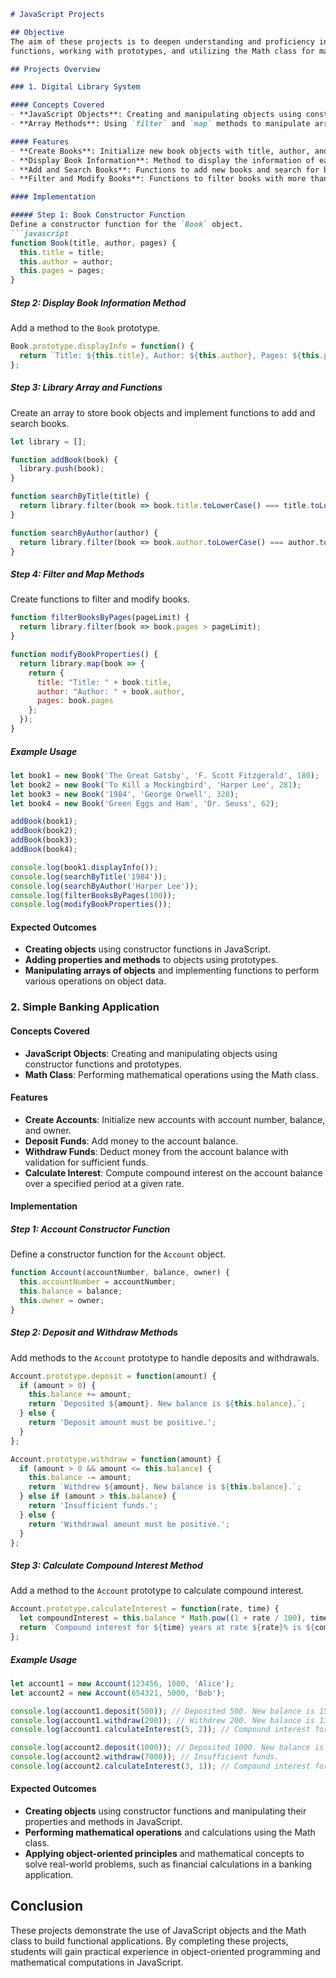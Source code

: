 ```markdown
# JavaScript Projects

## Objective
The aim of these projects is to deepen understanding and proficiency in manipulating JavaScript objects, using constructor
functions, working with prototypes, and utilizing the Math class for mathematical operations.

## Projects Overview

### 1. Digital Library System

#### Concepts Covered
- **JavaScript Objects**: Creating and manipulating objects using constructor functions and prototypes.
- **Array Methods**: Using `filter` and `map` methods to manipulate arrays of objects.

#### Features
- **Create Books**: Initialize new book objects with title, author, and pages.
- **Display Book Information**: Method to display the information of each book.
- **Add and Search Books**: Functions to add new books and search for books by title or author.
- **Filter and Modify Books**: Functions to filter books with more than 100 pages and modify book properties.

#### Implementation

##### Step 1: Book Constructor Function
Define a constructor function for the `Book` object.
```javascript
function Book(title, author, pages) {
  this.title = title;
  this.author = author;
  this.pages = pages;
}
```

##### Step 2: Display Book Information Method
Add a method to the `Book` prototype.
```javascript
Book.prototype.displayInfo = function() {
  return `Title: ${this.title}, Author: ${this.author}, Pages: ${this.pages}`;
};
```

##### Step 3: Library Array and Functions
Create an array to store book objects and implement functions to add and search books.
```javascript
let library = [];

function addBook(book) {
  library.push(book);
}

function searchByTitle(title) {
  return library.filter(book => book.title.toLowerCase() === title.toLowerCase());
}

function searchByAuthor(author) {
  return library.filter(book => book.author.toLowerCase() === author.toLowerCase());
}
```

##### Step 4: Filter and Map Methods
Create functions to filter and modify books.
```javascript
function filterBooksByPages(pageLimit) {
  return library.filter(book => book.pages > pageLimit);
}

function modifyBookProperties() {
  return library.map(book => {
    return {
      title: "Title: " + book.title,
      author: "Author: " + book.author,
      pages: book.pages
    };
  });
}
```

##### Example Usage
```javascript
let book1 = new Book('The Great Gatsby', 'F. Scott Fitzgerald', 180);
let book2 = new Book('To Kill a Mockingbird', 'Harper Lee', 281);
let book3 = new Book('1984', 'George Orwell', 328);
let book4 = new Book('Green Eggs and Ham', 'Dr. Seuss', 62);

addBook(book1);
addBook(book2);
addBook(book3);
addBook(book4);

console.log(book1.displayInfo());
console.log(searchByTitle('1984'));
console.log(searchByAuthor('Harper Lee'));
console.log(filterBooksByPages(100));
console.log(modifyBookProperties());
```

#### Expected Outcomes
- **Creating objects** using constructor functions in JavaScript.
- **Adding properties and methods** to objects using prototypes.
- **Manipulating arrays of objects** and implementing functions to perform various operations on object data.

### 2. Simple Banking Application

#### Concepts Covered
- **JavaScript Objects**: Creating and manipulating objects using constructor functions and prototypes.
- **Math Class**: Performing mathematical operations using the Math class.

#### Features
- **Create Accounts**: Initialize new accounts with account number, balance, and owner.
- **Deposit Funds**: Add money to the account balance.
- **Withdraw Funds**: Deduct money from the account balance with validation for sufficient funds.
- **Calculate Interest**: Compute compound interest on the account balance over a specified period at a given rate.

#### Implementation

##### Step 1: Account Constructor Function
Define a constructor function for the `Account` object.
```javascript
function Account(accountNumber, balance, owner) {
  this.accountNumber = accountNumber;
  this.balance = balance;
  this.owner = owner;
}
```

##### Step 2: Deposit and Withdraw Methods
Add methods to the `Account` prototype to handle deposits and withdrawals.
```javascript
Account.prototype.deposit = function(amount) {
  if (amount > 0) {
    this.balance += amount;
    return `Deposited ${amount}. New balance is ${this.balance}.`;
  } else {
    return 'Deposit amount must be positive.';
  }
};

Account.prototype.withdraw = function(amount) {
  if (amount > 0 && amount <= this.balance) {
    this.balance -= amount;
    return `Withdrew ${amount}. New balance is ${this.balance}.`;
  } else if (amount > this.balance) {
    return 'Insufficient funds.';
  } else {
    return 'Withdrawal amount must be positive.';
  }
};
```

##### Step 3: Calculate Compound Interest Method
Add a method to the `Account` prototype to calculate compound interest.
```javascript
Account.prototype.calculateInterest = function(rate, time) {
  let compoundInterest = this.balance * Math.pow((1 + rate / 100), time);
  return `Compound interest for ${time} years at rate ${rate}% is ${compoundInterest.toFixed(2)}.`;
};
```

##### Example Usage
```javascript
let account1 = new Account(123456, 1000, 'Alice');
let account2 = new Account(654321, 5000, 'Bob');

console.log(account1.deposit(500)); // Deposited 500. New balance is 1500.
console.log(account1.withdraw(200)); // Withdrew 200. New balance is 1300.
console.log(account1.calculateInterest(5, 2)); // Compound interest for 2 years at rate 5% is 1430.25.

console.log(account2.deposit(1000)); // Deposited 1000. New balance is 6000.
console.log(account2.withdraw(7000)); // Insufficient funds.
console.log(account2.calculateInterest(3, 1)); // Compound interest for 1 years at rate 3% is 6180.00.
```

#### Expected Outcomes
- **Creating objects** using constructor functions and manipulating their properties and methods in JavaScript.
- **Performing mathematical operations** and calculations using the Math class.
- **Applying object-oriented principles** and mathematical concepts to solve real-world problems, such as financial calculations in a banking application.

## Conclusion
These projects demonstrate the use of JavaScript objects and the Math class to build functional applications. By completing these projects, students will gain practical experience in object-oriented programming and mathematical computations in JavaScript.
```
